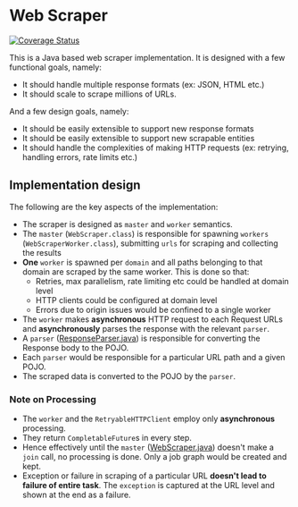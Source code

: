 # Web Scraper

[![Coverage Status](https://coveralls.io/repos/github/hlpr98/web-scraper/badge.svg)](https://coveralls.io/github/hlpr98/web-scraper)

This is a Java based web scraper implementation. It is designed with a few functional goals, namely:

* It should handle multiple response formats (ex: JSON, HTML etc.)
* It should scale to scrape millions of URLs.

And a few design goals, namely:

* It should be easily extensible to support new response formats
* It should be easily extensible to support new scrapable entities
* It should handle the complexities of making HTTP requests (ex: retrying, handling errors, rate limits etc.)

## Implementation design

The following are the key aspects of the implementation:

* The scraper is designed as `master` and `worker` semantics.
* The `master` (`WebScraper.class`) is responsible for spawning `workers` (`WebScraperWorker.class`), submitting `urls` for scraping and collecting the results
* **One** `worker` is spawned per `domain` and all paths belonging to that domain are scraped by the same worker. This is done so that:
  * Retries, max parallelism, rate limiting etc could be handled at domain level
  * HTTP clients could be configured at domain level
  * Errors due to origin issues would be confined to a single worker
* The `worker` makes **asynchronous** HTTP request to each Request URLs and **asynchronously** parses the response with the relevant `parser`.
* A `parser` ([ResponseParser.java](src/main/java/com/hlpr98/webscraper/parser/ResponseParser.java)) is responsible for converting the Response body to the POJO.
* Each `parser` would be responsible for a particular URL path and a given POJO.
* The scraped data is converted to the POJO by the `parser`.

### Note on Processing
* The `worker` and the `RetryableHTTPClient` employ only **asynchronous** processing.
* They return `CompletableFuture`s in every step.
* Hence effectively until the `master` ([WebScraper.java](src/main/java/com/hlpr98/webscraper/WebScraper.java)) doesn't make a `join` call, no processing is done. Only a job graph would be created and kept.
* Exception or failure in scraping of a particular URL **doesn't lead to failure of entire task**. The `exception` is captured at the URL level and shown at the end as a failure.



